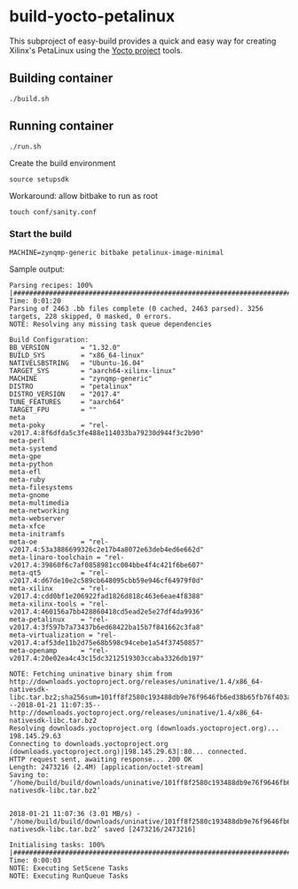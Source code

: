 build-yocto-petalinux
===================

This subproject of easy-build provides a quick and easy way
for creating Xilinx's PetaLinux
using the [Yocto project](http://www.yoctoproject.org) tools.

## Building container

    ./build.sh

## Running container

    ./run.sh

Create the build environment

    source setupsdk

Workaround: allow bitbake to run as root

    touch conf/sanity.conf

### Start the build
    MACHINE=zynqmp-generic bitbake petalinux-image-minimal

Sample output:
```
Parsing recipes: 100% |###################################################################################################################################| Time: 0:01:20
Parsing of 2463 .bb files complete (0 cached, 2463 parsed). 3256 targets, 228 skipped, 0 masked, 0 errors.
NOTE: Resolving any missing task queue dependencies

Build Configuration:
BB_VERSION        = "1.32.0"
BUILD_SYS         = "x86_64-linux"
NATIVELSBSTRING   = "Ubuntu-16.04"
TARGET_SYS        = "aarch64-xilinx-linux"
MACHINE           = "zynqmp-generic"
DISTRO            = "petalinux"
DISTRO_VERSION    = "2017.4"
TUNE_FEATURES     = "aarch64"
TARGET_FPU        = ""
meta              
meta-poky         = "rel-v2017.4:8f6dfda5c3fe488e114033ba79230d944f3c2b90"
meta-perl         
meta-systemd      
meta-gpe          
meta-python       
meta-efl          
meta-ruby         
meta-filesystems  
meta-gnome        
meta-multimedia   
meta-networking   
meta-webserver    
meta-xfce         
meta-initramfs    
meta-oe           = "rel-v2017.4:53a3886699326c2e17b4a8072e63deb4ed6e662d"
meta-linaro-toolchain = "rel-v2017.4:39860f6c7af0858981cc004bbe4f4c421f6be607"
meta-qt5          = "rel-v2017.4:d67de10e2c589cb648095cbb59e946cf64979f0d"
meta-xilinx       = "rel-v2017.4:cdd0bf1e206922fad1826d818c463e6eae4f8388"
meta-xilinx-tools = "rel-v2017.4:460156a7bb428860418cd5ead2e5e27df4da9936"
meta-petalinux    = "rel-v2017.4:3f597b7a73437b6ed68422ba15b7f841662c3fa8"
meta-virtualization = "rel-v2017.4:af53de11b2d75e68b598c94cebe1a54f37450857"
meta-openamp      = "rel-v2017.4:20e02ea4c43c15dc3212519303ccaba3326db197"

NOTE: Fetching uninative binary shim from http://downloads.yoctoproject.org/releases/uninative/1.4/x86_64-nativesdk-libc.tar.bz2;sha256sum=101ff8f2580c193488db9e76f9646fb6ed38b65fb76f403acb0e2178ce7127ca
--2018-01-21 11:07:35--  http://downloads.yoctoproject.org/releases/uninative/1.4/x86_64-nativesdk-libc.tar.bz2
Resolving downloads.yoctoproject.org (downloads.yoctoproject.org)... 198.145.29.63
Connecting to downloads.yoctoproject.org (downloads.yoctoproject.org)|198.145.29.63|:80... connected.
HTTP request sent, awaiting response... 200 OK
Length: 2473216 (2.4M) [application/octet-stream]
Saving to: ‘/home/build/build/downloads/uninative/101ff8f2580c193488db9e76f9646fb6ed38b65fb76f403acb0e2178ce7127ca/x86_64-nativesdk-libc.tar.bz2’


2018-01-21 11:07:36 (3.01 MB/s) - ‘/home/build/build/downloads/uninative/101ff8f2580c193488db9e76f9646fb6ed38b65fb76f403acb0e2178ce7127ca/x86_64-nativesdk-libc.tar.bz2’ saved [2473216/2473216]

Initialising tasks: 100% |################################################################################################################################| Time: 0:00:03
NOTE: Executing SetScene Tasks
NOTE: Executing RunQueue Tasks

```


